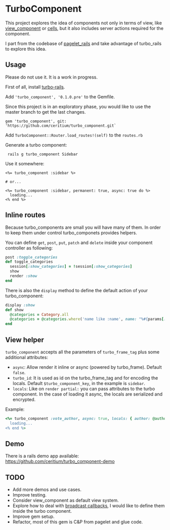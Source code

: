 # TurboComponent

This project explores the idea of components not only in terms of view, like [view_component](https://github.com/github/view_component) or [cells](https://github.com/trailblazer/cells), but it also includes server actions required for the component.

I part from the codebase of [pagelet_rails](https://github.com/antulik/pagelet_rails) and take advantage of turbo_rails to explore this idea.

## Usage

Please do not use it. It is a work in progress.

First of all, install [turbo-rails](https://github.com/hotwired/turbo-rails#installation).

Add `'turbo_component', '0.1.0.pre'` to the Gemfile.

Since this project is in an exploratory phase, you would like to use the master branch to get the last changes.

```
gem 'turbo_component', git: 'https://github.com/ceritium/turbo_component.git`
```

Add `TurboComponent::Router.load_routes!(self)` to the `routes.rb`

Generate a turbo component:

```
 rails g turbo_component Sidebar
```

Use it somewhere:

```erb
<%= turbo_component :sidebar %>

# or...

<%= turbo_component :sidebar, permanent: true, async: true do %>
  loading...
<% end %>
```

## Inline routes

Because turbo_components are small you will have many of them. In order to keep them under control turbo_componets provides helpers.

You can define `get`, `post`, `put`, `patch` and `delete` inside your component controller as following:

```ruby
post :toggle_categories
def toggle_categories
  session[:show_categories] = !session[:show_categories]
  show
  render :show
end
```

There is also the `display` method to define the default action of your turbo_component:

```ruby
display :show
def show
  @categories = Category.all
  @categories = @categories.where('name like :name', name: "%#{params[:name]}%") if params[:name]
end
```

## View helper

`turbo_component` accepts all the parameters of `turbo_frame_tag` plus some additional attributes: 

- `async`: Allow render it inline or async (powered by turbo_frame). Default `false`.
- `turbo_id`: It is used as id on the turbo_frame_tag and for encoding the locals. Default `$turbo_component_key`, in the example is `sidebar`.
- `locals`: Like on `render partial:` you can pass attributes to the turbo component. In the case of loading it async, the locals are serialized and encrypted. 

Example:

```ruby
<%= turbo_component :vote_author, async: true, locals: { author: @author } do %>
  loading...
<% end %>
```

## Demo

There is a rails demo app available: https://github.com/ceritium/turbo_component-demo

## TODO

- Add more demos and use cases.
- Improve testing.
- Consider view_component as default view system.
- Explore how to deal with [broadcast callbacks](https://github.com/hotwired/turbo-rails/blob/main/app/models/concerns/turbo/broadcastable.rb), I would like to define them inside the turbo component. 
- Improve gem setup.
- Refactor, most of this gem is C&P from pagelet and glue code.

